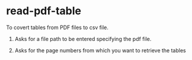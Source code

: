 # read-pdf-table
To covert tables from PDF files to csv file.

1. Asks for a file path to be entered specifying the pdf file.

2. Asks for the page numbers from which you want to retrieve the tables

